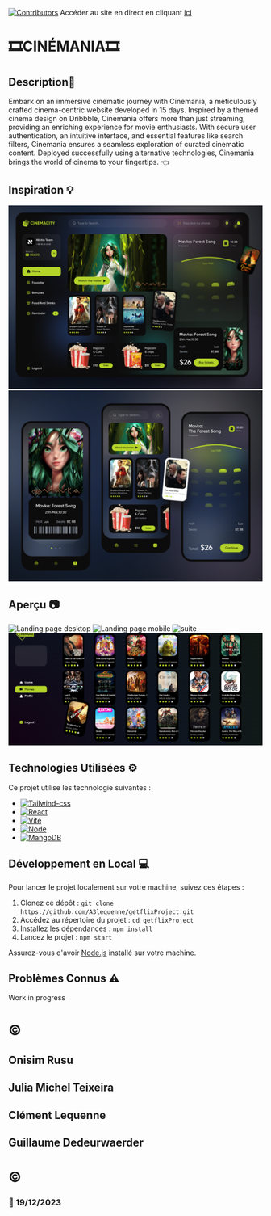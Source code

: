 [![Contributors][contributors-shield]][contributors-url]
Accéder au site en direct en cliquant [ici](https://a3lequenne.github.io/getflixProject/#/)
# :film_strip:CINÉMANIA:film_strip:

## Description:cinema:

Embark on an immersive cinematic journey with Cinemania, a meticulously crafted cinema-centric website developed in 15 days. Inspired by a themed cinema design on Dribbble, Cinemania offers more than just streaming, providing an enriching experience for movie enthusiasts. With secure user authentication, an intuitive interface, and essential features like search filters, Cinemania ensures a seamless exploration of curated cinematic content. Deployed successfully using alternative technologies, Cinemania brings the world of cinema to your fingertips. :point_left:

## Inspiration :bulb:

![Aperçu desktop landingpage](./image/DesktopScreenDribble.png)
![Aperçu mobile](./image/MobileScreenDribble.png)



## Aperçu :camera:

![Landing page desktop](./image/Capture%20d'écran%202023-12-19%20150801.png)
![Landing page mobile](./image/Capture%20d'écran%202023-12-19%20150923.png)
![suite](./image/Capture%20d'écran%202023-12-19%20150955.png)
![movies](./image/movies.png)

## Technologies Utilisées :gear:

Ce projet utilise les technologie suivantes :

* [![Tailwind-css][Tailwind]][React-url]
* [![React][React.js]][React-url]
* [![Vite][Vite.js]][Vite-url]
* [![Node][Node.js]][Node-url]
* [![MangoDB][MangoDB]][Mango-url]

## Développement en Local :computer:

Pour lancer le projet localement sur votre machine, suivez ces étapes :

1. Clonez ce dépôt : `git clone https://github.com/A3lequenne/getflixProject.git`
2. Accédez au répertoire du projet : `cd getflixProject`
3. Installez les dépendances : `npm install`
4. Lancez le projet : `npm start`

Assurez-vous d'avoir [Node.js](https://nodejs.org/) installé sur votre machine.

## Problèmes Connus :warning:

Work in progress

# ©
##  Onisim Rusu
## Julia Michel Teixeira
## Clément Lequenne 
## Guillaume Dedeurwaerder
# © 
### :calendar: 19/12/2023

[contributors-shield]: https://img.shields.io/github/contributors/a3lequenne/getflixProject.svg?style=for-the-badge
[contributors-url]: https://github.com/a3lequenne/getflixProject/graphs/contributors
[React.js]: https://img.shields.io/badge/React-20232A?style=for-the-badge&logo=react&logoColor=61DAFB
[React-url]: https://reactjs.org/
[Vite.js]: https://img.shields.io/badge/Vite.js-20232A?style=for-the-badge&logo=vite.js&logoColor=61DAFB
[Vite-url]: https://vitejs.dev/
[Tailwind]: https://img.shields.io/badge/Tailwind-20232A?style=for-the-badge&logo=Tailwind&logoColor=61DAFB

[Node.js]: https://img.shields.io/badge/Node.js-20232A?style=for-the-badge&logo=Node.js&logoColor=61DAFB
[Node-url]: https://nodejs.org/en
[MangoDB]: https://img.shields.io/badge/MangoDB-20232A?style=for-the-badge&logo=MangoDB&logoColor=61DAFB
[Mango-url]: https://www.mongodb.com/fr-fr/cloud/atlas/lp/try4
